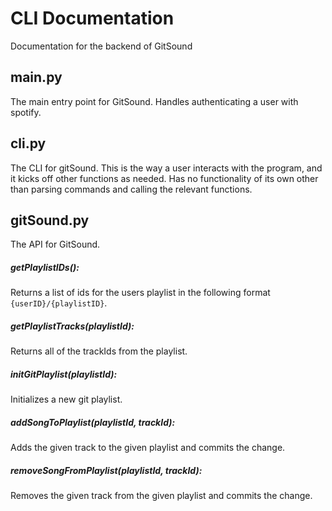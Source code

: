 # CLI Documentation

Documentation for the backend of GitSound

## main.py

The main entry point for GitSound. Handles authenticating a user with spotify.

## cli.py

The CLI for gitSound. This is the way a user interacts with the program, and it kicks off other functions as needed. Has no functionality of its own other than parsing commands and calling the relevant functions.

## gitSound.py

The API for GitSound.

##### getPlaylistIDs():

Returns a list of ids for the users playlist in the following format `{userID}/{playlistID}`.

##### getPlaylistTracks(playlistId):

Returns all of the trackIds from the playlist.

##### initGitPlaylist(playlistId):

Initializes a new git playlist.

##### addSongToPlaylist(playlistId, trackId):

Adds the given track to the given playlist and commits the change.

##### removeSongFromPlaylist(playlistId, trackId):

Removes the given track from the given playlist and commits the change.
